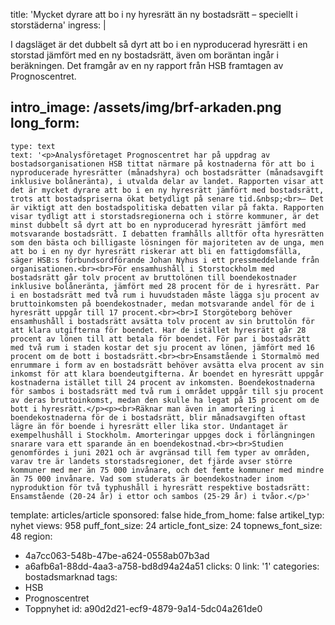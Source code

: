 title: 'Mycket dyrare att bo i ny hyresrätt än ny bostadsrätt – speciellt i storstäderna'
ingress: |
  <p>I dagsläget är det dubbelt så dyrt att bo i en nyproducerad hyresrätt i en storstad jämfört med en ny bostadsrätt, även om boräntan ingår i beräkningen. Det framgår av en ny rapport från HSB framtagen av Prognoscentret.
  </p>
  
intro_image: /assets/img/brf-arkaden.png
long_form:
  -
    type: text
    text: '<p>Analysföretaget Prognoscentret har på uppdrag av bostadsorganisationen HSB tittat närmare på kostnaderna för att bo i nyproducerade hyresrätter (månadshyra) och bostadsrätter (månadsavgift inklusive bolåneränta), i utvalda delar av landet. Rapporten visar att det är mycket dyrare att bo i en ny hyresrätt jämfört med bostadsrätt, trots att bostadspriserna ökat betydligt på senare tid.&nbsp;<br>– Det är viktigt att den bostadspolitiska debatten vilar på fakta. Rapporten visar tydligt att i storstadsregionerna och i större kommuner, är det minst dubbelt så dyrt att bo en nyproducerad hyresrätt jämfört med motsvarande bostadsrätt. I debatten framhålls alltför ofta hyresrätten som den bästa och billigaste lösningen för majoriteten av de unga, men att bo i en ny dyr hyresrätt riskerar att bli en fattigdomsfälla, säger HSB:s förbundsordförande Johan Nyhus i ett pressmeddelande från organisationen.<br><br>För ensamhushåll i Storstockholm med bostadsrätt går tolv procent av bruttolönen till boendekostnader inklusive bolåneränta, jämfört med 28 procent för de i hyresrätt. Par i en bostadsrätt med två rum i huvudstaden måste lägga sju procent av bruttoinkomsten på boendekostnader, medan motsvarande andel för de i hyresrätt uppgår till 17 procent.<br><br>I Storgöteborg behöver ensamhushåll i bostadsrätt avsätta tolv procent av sin bruttolön för att klara utgifterna för boendet. Har de istället hyresrätt går 28 procent av lönen till att betala för boendet. För par i bostadsrätt med två rum i staden kostar det sju procent av lönen, jämfört med 16 procent om de bott i bostadsrätt.<br><br>Ensamstående i Stormalmö med enrummare i form av en bostadsrätt behöver avsätta elva procent av sin inkomst för att klara boendeutgifterna. Är boendet en hyresrätt uppgår kostnaderna istället till 24 procent av inkomsten. Boendekostnaderna för sambos i bostadsrätt med två rum i området uppgår till sju procent av deras bruttoinkomst, medan den skulle ha legat på 15 procent om de bott i hyresrätt.</p><p><br>Räknar man även in amortering i boendekostnaderna för de i bostadsrätt, blir månadsavgiften oftast lägre än för boende i hyresrätt eller lika stor. Undantaget är exempelhushåll i Stockholm. Amorteringar uppges dock i förlängningen snarare vara ett sparande än en boendekostnad.<br><br>Studien genomfördes i juni 2021 och är avgränsad till fem typer av områden, varav tre är landets storstadsregioner, det fjärde avser större kommuner med mer än 75 000 invånare, och det femte kommuner med mindre än 75 000 invånare. Vad som studerats är boendekostnader inom nyproduktion för två typhushåll i hyresrätt respektive bostadsrätt: Ensamstående (20-24 år) i ettor och sambos (25-29 år) i tvåor.</p>'
template: articles/article
sponsored: false
hide_from_home: false
artikel_typ: nyhet
views: 958
puff_font_size: 24
article_font_size: 24
topnews_font_size: 48
region:
  - 4a7cc063-548b-47be-a624-0558ab07b3ad
  - a6afb6a1-88dd-4aa3-a758-bd8d94a24a51
clicks: 0
link: '1'
categories: bostadsmarknad
tags:
  - HSB
  - Prognoscentret
  - Toppnyhet
id: a90d2d21-ecf9-4879-9a14-5dc04a261de0
